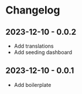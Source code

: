 # Changelog

## 2023-12-10 - 0.0.2

-   Add translations
-   Add seeding dashboard

## 2023-12-10 - 0.0.1

-   Add boilerplate
